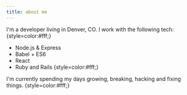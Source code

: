 ```yaml
---
title: about me
---
```


I'm a developer living in Denver, CO. I work with the following tech:
{style=color:#fff;}
* Node.js & Express
* Babel + ES6
* React
* Ruby and Rails
{style=color:#fff;}

I'm currently spending my days growing, breaking, hacking and fixing things.
{style=color:#fff;}